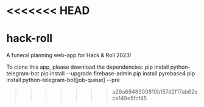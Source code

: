 <<<<<<< HEAD
=======
# hack-roll


A funeral planning web-app for Hack & Roll 2023!

To clone this app, please download the dependencies:
pip install python-telegram-bot
pip install --upgrade firebase-admin
pip install pyrebase4
pip install python-telegram-bot[job-queue] --pre

>>>>>>> a29a6948300810b157d2f17ab62ece149e5fcf45
